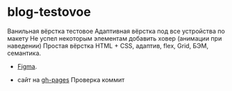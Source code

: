 # blog-testovoe
Ванильная вёрстка тестовое
Адаптивная вёрстка под все устройства по макету
Не успел некоторым элементам добавить ховер (анимации при наведении)
Простая вёрстка HTML + CSS, адаптив, flex, Grid, БЭМ, семантика.

* [Figma](https://www.figma.com/design/l47WOfIQYGb8xlLGubVx5E/Марафон-верстки-№3.-Блог-на-WordPress?node-id=0-1&node-type=canvas&t=DZ88QAlcLslKRJZE-0).

* сайт на [gh-pages](https://romananurov.github.io/blog-testovoe/)
Проверка коммит
